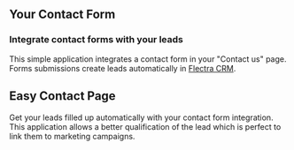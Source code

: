 Your Contact Form
-----------------

### Integrate contact forms with your leads

This simple application integrates a contact form in your "Contact us" page.
Forms submissions create leads automatically in <a href="https://www.flectrahq.com/page/crm">Flectra CRM</a>.

Easy Contact Page
-----------------

Get your leads filled up automatically with your contact form integration. This
application allows a better qualification of the lead which is perfect to link
them to marketing campaigns.

